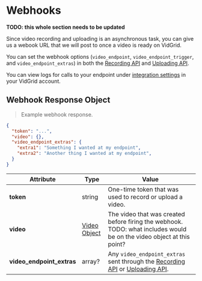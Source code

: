 # Webhooks

**TODO: this whole section needs to be updated**

Since video recording and uploading is an asynchronous task, you can give us a webook URL that we will post to once a video is ready on VidGrid.

You can set the webhook options (`video_endpoint`, `video_endpoint_trigger`, and `video_endpoint_extras`) in both the [Recording API](#recording-api) and [Uploading API](#uploading-api).

You can view logs for calls to your endpoint under [integration settings](https://app.vidgrid.com/integrations) in your VidGrid account.

## Webhook Response Object

> Example webhook response.

```json
{
  "token": "...",
  "video": {},
  "video_endpoint_extras": {
    "extra1": "Something I wanted at my endpoint",
    "extra2": "Another thing I wanted at my endpoint",
  }
}
```

| Attribute | Type | Value |
| --------- | ---- | ----- |
| **token** | string | One-time token that was used to record or upload a video. |
| **video** | [Video Object](#video-object) | The video that was created before firing the webhook. TODO: what includes would be on the video object at this point? |
| **video_endpoint_extras** | array? | Any `video_endpoint_extras` sent through the [Recording API](#recording-api) or [Uploading API](#uploading-api). |
